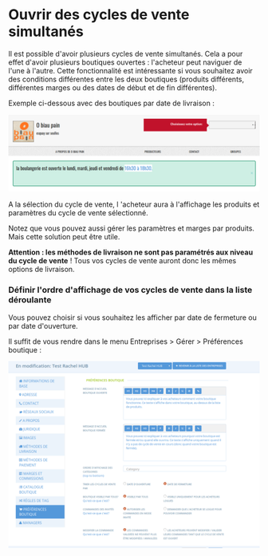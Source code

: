 # Ouvrir des cycles de vente simultanés

Il est possible d'avoir plusieurs cycles de vente simultanés. Cela a pour effet d'avoir plusieurs boutiques ouvertes : l'acheteur peut naviguer de l'une à l'autre. Cette fonctionnalité est intéressante si vous souhaitez avoir des conditions différentes entre les deux boutiques \(produits différents, différentes marges ou des dates de début et de fin différentes\). 

Exemple ci-dessous avec des boutiques par date de livraison :

![](../../.gitbook/assets/image%20%2887%29.png)

A la sélection du cycle de vente, l 'acheteur aura à l'affichage les produits et paramètres du cycle de vente sélectionné.

Notez que vous pouvez aussi gérer les paramètres et marges par produits. Mais cette solution peut être utile.

**Attention : les méthodes de livraison ne sont pas paramétrés aux niveau du cycle de vente** ! Tous vos cycles de vente auront donc les mêmes options de livraison.

### **Définir l'ordre d'affichage de vos cycles de vente dans la liste déroulante**

Vous pouvez choisir si vous souhaitez les afficher par date de fermeture ou par date d'ouverture. 

Il suffit de vous rendre dans le menu Entreprises &gt; Gérer &gt; Préférences boutique :

![](../../.gitbook/assets/image%20%2865%29.png)

